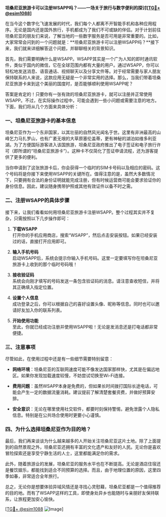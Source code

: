 **坦桑尼亚旅游卡可以注册WSAPP吗？——一场关于旅行与数字便利的探讨[[TG💪+ @esim1088](https://t.me/s/esim1088)]**

在当今这个数字化飞速发展的时代，我们每个人都离不开智能手机和各种应用程序。无论是国内还是国外旅行，手机都成为了我们不可或缺的伴侣。对于计划前往坦桑尼亚的朋友们来说，了解当地的一些数字服务是否可用是非常重要的。比如，大家常常会问到的一个问题就是：**坦桑尼亚旅游卡可以注册WSAPP吗？**接下来，我们就来详细解答这个问题，并聊聊相关的背景知识。

首先，我们需要明确什么是WSAPP。WSAPP其实是一个广为人知的即时通讯软件，类似于国内的微信，它在全球范围内都有大量的用户。通过WSAPP，你可以轻松地发送消息、语音通话、视频聊天以及分享文件等。对于经常需要与家人朋友保持联系的人来说，这款应用无疑是一个非常实用的选择。那么，当我们带着坦桑尼亚旅游卡来到这个美丽的国度时，是否能够顺利使用WSAPP呢？

答案是肯定的！只要你有一张有效的坦桑尼亚旅游卡，就可以注册并正常使用WSAPP。不过，在实际操作过程中，可能会遇到一些小问题或需要注意的地方。下面，我们将从几个方面来具体分析：

### 一、坦桑尼亚旅游卡的基本信息

坦桑尼亚作为一个东非国家，以其壮丽的自然风光闻名于世。这里有非洲最高的山峰乞力马扎罗山，也有广袤无垠的大草原塞伦盖蒂，更有神秘的湖泊如维多利亚湖。为了方便国际游客进入该国旅游，坦桑尼亚政府推出了电子签证和电子旅行许可（即所谓的“坦桑尼亚旅游卡”）。这种卡不仅简化了签证申请流程，还为游客提供了更多的便利。

当你申请到了这张旅游卡后，你会获得一个临时的SIM卡号码以及相应的密码。这个号码将是你接下来使用WSAPP的关键所在。值得注意的是，虽然大多数情况下，只要拥有合法的身份证明就能完成注册，但有时候运营商可能会要求验证你的身份信息。因此，建议随身携带护照或其他有效证件以备不时之需。

### 二、注册WSAPP的具体步骤

接下来，让我们看看如何用坦桑尼亚旅游卡注册WSAPP。整个过程其实并不复杂，只需按照以下几步操作即可：

1. **下载WSAPP**  
   打开你的手机应用商店，搜索“WSAPP”，然后点击安装按钮。如果已经安装过的话，直接打开应用即可。

2. **输入手机号码**  
   启动WSAPP后，系统会提示你输入手机号码。这里一定要填写你在坦桑尼亚旅游卡上收到的那个临时号码哦！

3. **接收验证码**  
   系统会向刚才填写的号码发送一条包含验证码的消息。请注意查收短信，并将其正确填入指定位置。

4. **设置个人信息**  
   成功登录之后，你可以根据自己的喜好设置头像、昵称等信息。同时也可以邀请好友加入你的联系列表。

5. **开始使用功能**  
   至此，你就已经成功注册并使用WSAPP啦！无论是发消息还是打电话都非常便捷。

### 三、注意事项

尽管如此，在使用过程中还是有一些细节需要特别留意：

- **网络环境**：坦桑尼亚的互联网速度可能不像发达国家那样快，尤其是在偏远地区。如果你发现加载速度较慢，不妨尝试切换至Wi-Fi连接。
  
- **费用问题**：虽然WSAPP本身是免费的，但如果长时间拨打国际长途电话，可能会产生一定的数据流量消耗。建议提前了解清楚套餐资费，并做好预算安排。

- **安全意识**：无论在哪里使用社交软件，都要时刻保持警惕，避免泄露个人隐私信息。特别是在公共场合使用时更要小心谨慎。

### 四、为什么选择坦桑尼亚作为目的地？

最后，我们再来谈谈为什么越来越多的人开始关注坦桑尼亚这片土地。除了上面提到的自然景观之外，坦桑尼亚还拥有丰富的文化遗产和友好的人民。无论你是喜欢冒险探索还是享受宁静生活的人士，这里都能满足你的需求。

此外，随着旅游业的发展，坦桑尼亚的服务水平也在不断提高。无论是酒店住宿还是餐饮娱乐，都能找到适合不同预算的选择。而且，由于地理位置的原因，这里四季如春，非常适合全年旅行。

总之，无论你是想要体验异域风情还是寻找心灵慰藉，坦桑尼亚都是一个值得推荐的目的地。而有了WSAPP这样的工具，即使身处异乡也能随时与亲朋好友保持联系，让旅程更加安心愉快。

[[TG💪+ @esim1088](https://t.me/s/esim1088) ![Image](https://i.postimg.cc/4NQfJmqS/Snipaste-2025-05-13-00-14-12.png)]